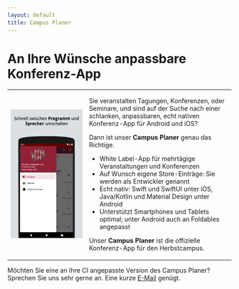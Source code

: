 ```yaml
---
layout: default
title: Campus Planer
---
```


# An Ihre Wünsche anpassbare Konferenz-App

<table width="100%" style="border: none;">
<tr>
<td width="35%" style="border: none;"><img src="./assets/campusplaner_android.gif" /></td>
<td style="border: none;"><p>Sie veranstalten Tagungen, Konferenzen, oder Seminare, und sind auf der Suche nach einer schlanken, anpassbaren, echt nativen Konferenz-App für Android und iOS?</p>
<p>Dann ist unser <strong>Campus Planer</strong> genau das Richtige.</p>
<ul>
<li>White Label-App für mehrtägige Veranstaltungen und Konferenzen</li>
<li>Auf Wunsch eigene Store-Einträge: Sie werden als Entwickler genannt</li>
<li>Echt nativ: Swift und SwiftUI unter iOS, Java/Kotlin und Material Design unter Android</li>
<li>Unterstützt Smartphones und Tablets optimal; unter Android auch an Foldables angepasst</li>
</ul>
<p>Unser <strong>Campus Planer</strong> ist die offizielle Konferenz-App für den Herbstcampus.</p>
</td>
</tr>
</table>

Möchten Sie eine an Ihre CI angepasste Version des Campus Planer? Sprechen Sie uns sehr gerne an. Eine kurze [E-Mail](mailto:mobile@mathema.de) genügt.